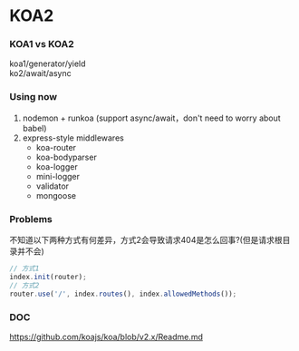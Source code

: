 # KOA2

### KOA1 vs KOA2
koa1/generator/yield   
ko2/await/async

### Using now
1. nodemon + runkoa (support async/await，don't need to worry about babel)
2. express-style middlewares
   - koa-router
   - koa-bodyparser 
   - koa-logger
   - mini-logger
   - validator
   - mongoose

### Problems
不知道以下两种方式有何差异，方式2会导致请求404是怎么回事?(但是请求根目录并不会)
```javascript 
// 方式1
index.init(router);
// 方式2
router.use('/', index.routes(), index.allowedMethods());
```

### DOC
https://github.com/koajs/koa/blob/v2.x/Readme.md

